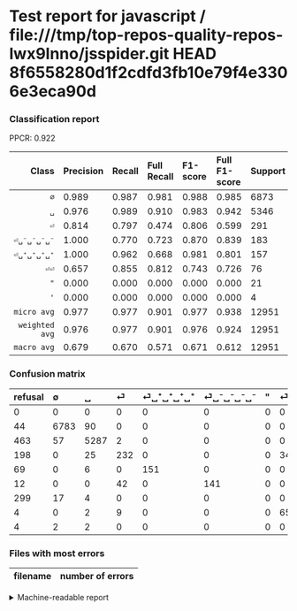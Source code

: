 # Test report for javascript / file:///tmp/top-repos-quality-repos-lwx9lnno/jsspider.git HEAD 8f6558280d1f2cdfd3fb10e79f4e3306e3eca90d

### Classification report

PPCR: 0.922

| Class | Precision | Recall | Full Recall | F1-score | Full F1-score | Support | Full Support | PPCR |
|------:|:----------|:-------|:------------|:---------|:---------|:--------|:-------------|:-----|
| `∅` | 0.989| 0.987| 0.981| 0.988| 0.985| 6873| 6917| 0.994 |
| `␣` | 0.976| 0.989| 0.910| 0.983| 0.942| 5346| 5809| 0.920 |
| `⏎` | 0.814| 0.797| 0.474| 0.806| 0.599| 291| 489| 0.595 |
| `⏎␣⁻␣⁻␣⁻␣⁻` | 1.000| 0.770| 0.723| 0.870| 0.839| 183| 195| 0.938 |
| `⏎␣⁺␣⁺␣⁺␣⁺` | 1.000| 0.962| 0.668| 0.981| 0.801| 157| 226| 0.695 |
| `⏎⏎` | 0.657| 0.855| 0.812| 0.743| 0.726| 76| 80| 0.950 |
| `"` | 0.000| 0.000| 0.000| 0.000| 0.000| 21| 320| 0.066 |
| `'` | 0.000| 0.000| 0.000| 0.000| 0.000| 4| 8| 0.500 |
| `micro avg` | 0.977| 0.977| 0.901| 0.977| 0.938| 12951| 14044| 0.922 |
| `weighted avg` | 0.976| 0.977| 0.901| 0.976| 0.924| 12951| 14044| 0.922 |
| `macro avg` | 0.679| 0.670| 0.571| 0.671| 0.612| 12951| 14044| 0.922 |

### Confusion matrix

|refusal|  ∅| ␣| ⏎| ⏎␣⁺␣⁺␣⁺␣⁺| ⏎␣⁻␣⁻␣⁻␣⁻| "| ⏎⏎| '| 
|:---|:---|:---|:---|:---|:---|:---|:---|:---|
|0 |0 |0 |0 |0 |0 |0 |0 |0 |
|44 |6783 |90 |0 |0 |0 |0 |0 |0 |
|463 |57 |5287 |2 |0 |0 |0 |0 |0 |
|198 |0 |25 |232 |0 |0 |0 |34 |0 |
|69 |0 |6 |0 |151 |0 |0 |0 |0 |
|12 |0 |0 |42 |0 |141 |0 |0 |0 |
|299 |17 |4 |0 |0 |0 |0 |0 |0 |
|4 |0 |2 |9 |0 |0 |0 |65 |0 |
|4 |2 |2 |0 |0 |0 |0 |0 |0 |

### Files with most errors

| filename | number of errors|
|:----:|:-----|

<details>
    <summary>Machine-readable report</summary>
```json
{
  "cl_report": {"\"": {"f1-score": 0.0, "precision": 0.0, "recall": 0.0, "support": 21}, "\u0027": {"f1-score": 0.0, "precision": 0.0, "recall": 0.0, "support": 4}, "macro avg": {"f1-score": 0.6712181406323793, "precision": 0.6794627619718174, "recall": 0.6700822815615977, "support": 12951}, "micro avg": {"f1-score": 0.977453478495869, "precision": 0.977453478495869, "recall": 0.977453478495869, "support": 12951}, "weighted avg": {"f1-score": 0.9764975628442306, "precision": 0.9761636443439577, "recall": 0.977453478495869, "support": 12951}, "\u2205": {"f1-score": 0.9879114477133702, "precision": 0.9889196675900277, "recall": 0.986905281536447, "support": 6873}, "\u23ce": {"f1-score": 0.8055555555555555, "precision": 0.8140350877192982, "recall": 0.7972508591065293, "support": 291}, "\u23ce\u23ce": {"f1-score": 0.7428571428571429, "precision": 0.6565656565656566, "recall": 0.8552631578947368, "support": 76}, "\u23ce\u2423\u207a\u2423\u207a\u2423\u207a\u2423\u207a": {"f1-score": 0.9805194805194806, "precision": 1.0, "recall": 0.9617834394904459, "support": 157}, "\u23ce\u2423\u207b\u2423\u207b\u2423\u207b\u2423\u207b": {"f1-score": 0.8703703703703703, "precision": 1.0, "recall": 0.7704918032786885, "support": 183}, "\u2423": {"f1-score": 0.9825311280431147, "precision": 0.9761816838995568, "recall": 0.9889637111859334, "support": 5346}},
  "cl_report_full": {"\"": {"f1-score": 0.0, "precision": 0.0, "recall": 0.0, "support": 320}, "\u0027": {"f1-score": 0.0, "precision": 0.0, "recall": 0.0, "support": 8}, "macro avg": {"f1-score": 0.6116059326902281, "precision": 0.6794627619718174, "recall": 0.5711153777815575, "support": 14044}, "micro avg": {"f1-score": 0.9378773847008705, "precision": 0.977453478495869, "recall": 0.901381372828254, "support": 14044}, "weighted avg": {"f1-score": 0.9242103495921895, "precision": 0.9529040980427754, "recall": 0.901381372828254, "support": 14044}, "\u2205": {"f1-score": 0.9847560975609756, "precision": 0.9889196675900277, "recall": 0.980627439641463, "support": 6917}, "\u23ce": {"f1-score": 0.5994832041343668, "precision": 0.8140350877192982, "recall": 0.47443762781186094, "support": 489}, "\u23ce\u23ce": {"f1-score": 0.7262569832402236, "precision": 0.6565656565656566, "recall": 0.8125, "support": 80}, "\u23ce\u2423\u207a\u2423\u207a\u2423\u207a\u2423\u207a": {"f1-score": 0.8010610079575597, "precision": 1.0, "recall": 0.668141592920354, "support": 226}, "\u23ce\u2423\u207b\u2423\u207b\u2423\u207b\u2423\u207b": {"f1-score": 0.8392857142857142, "precision": 1.0, "recall": 0.7230769230769231, "support": 195}, "\u2423": {"f1-score": 0.9420044543429844, "precision": 0.9761816838995568, "recall": 0.9101394388018592, "support": 5809}},
  "ppcr": 0.9221731700370265
}
```
</details>
